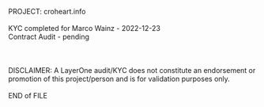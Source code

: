 PROJECT: croheart.info</br>
</br>
KYC completed for Marco Wainz - 2022-12-23</br>
Contract Audit - pending</br>
</br>
</br>
</br>
DISCLAIMER: A LayerOne audit/KYC does not constitute an endorsement or promotion of this project/person and is for validation purposes only.
</br>
</br>
END of FILE
